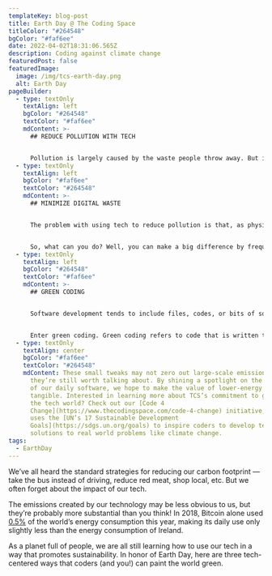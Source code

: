 ```yaml
---
templateKey: blog-post
title: Earth Day @ The Coding Space
titleColor: "#264548"
bgColor: "#faf6ee"
date: 2022-04-02T18:31:06.565Z
description: Coding against climate change
featuredPost: false
featuredImage:
  image: /img/tcs-earth-day.png
  alt: Earth Day
pageBuilder:
  - type: textOnly
    textAlign: left
    bgColor: "#264548"
    textColor: "#faf6ee"
    mdContent: >-
      ## REDUCE POLLUTION WITH TECH


      Pollution is largely caused by the waste people throw away. But individuals and businesses can use technology strategically to lessen their use of paper, plastics, and other waste materials. One easy example of this is companies’ near-ubiquitous use of automated software to track employee hours, replacing time cards and printed sheets that are eventually thrown out. Another more recent example is employees and companies who have embraced the recent shift to remote work! Remote work reduces air pollution in cities and minimizes the use of energy-hogging office spaces. These small actions can certainly have an impact, but they’re also imperfect — keep reading to see why.
  - type: textOnly
    textAlign: left
    bgColor: "#faf6ee"
    textColor: "#264548"
    mdContent: >-
      ## MINIMIZE DIGITAL WASTE


      The problem with using tech to reduce pollution is that, as physical waste dwindles, digital waste accumulates. When individuals or businesses transfer their hard-copy files to digital records, the Cloud burgeons — and Cloud data is stored in huge data centers filled with thousands of hard drives using a [mind-boggling amount of energy](https://medium.com/stanford-magazine/carbon-and-the-cloud-d6f481b79dfe).


      So, what can you do? Well, you can make a big difference by frequently deleting obsolete or useless files you have stored on the Cloud. And even your daily “throwaway” habits can add up to a mountain of saved carbon. Consider all of the little social emails we shoot back and forth — “thanks”, “got it”, “will do”, “haha”. After examining email usage, [UK energy firm OVO](https://www.ovoenergy.com/ovo-newsroom/press-releases/2019/november/think-before-you-thank-if-every-brit-sent-one-less-thank-you-email-a-day-we-would-save-16433-tonnes-of-carbon-a-year-the-same-as-81152-flights-to-madrid) found that if every adult in the UK sent one less “thank you” email per day, it would cut 16 tons of carbon each year. What’s more, they also found that half of us send one-word emails to people “within talking distance”. We can lower our carbon output if we think more intentionally about the cumulative impact of our digital footprints!
  - type: textOnly
    textAlign: left
    bgColor: "#264548"
    textColor: "#faf6ee"
    mdContent: >-
      ## GREEN CODING


      Software development tends to include files, codes, or bits of software that are unwanted by the user — digital clutter often called “bloatware”. This bloatware takes up space on a computer’s hard drive and makes excessive demands on its resources. And that’s not all — software written in this way consists of a large number of useless functions and lines, obliging computers to perform more calculations, resulting in higher energy consumption.


      Enter green coding. Green coding refers to code that is written to minimize energy consumption. It’s a way of writing code that minimizes bloatware and maximizes elegance and efficiency to diminish the demand that code places on physical servers. Green code can also increase battery life for mobile devices, save watts, maximize power, and combine resources for greater efficiency in solving a task. Coders and tech companies can make their software part and parcel of their sustainability efforts by judging that software’s performance based on its “green”ness as much as on its functionality, security, and scalability.
  - type: textOnly
    textAlign: center
    bgColor: "#faf6ee"
    textColor: "#264548"
    mdContent: These small tweaks may not zero out large-scale emissions, but
      they’re still worth talking about. By shining a spotlight on the footprint
      of our daily software, we hope to make the value of lower-energy code feel
      tangible. Interested in learning more about TCS’s commitment to greening
      the tech world? Check out our [Code 4
      Change](https://www.thecodingspace.com/code-4-change) initiative, which
      uses the [UN’s 17 Sustainable Development
      Goals](https://sdgs.un.org/goals) to inspire coders to develop tech-based
      solutions to real world problems like climate change.
tags:
  - EarthDay
---
```

We’ve all heard the standard strategies for reducing our carbon footprint — take the bus instead of driving, reduce red meat, shop local, etc. But we often forget about the impact of our tech.

The emissions created by our technology may be less obvious to us, but they’re probably more substantial than you think! In 2018, Bitcoin alone used [0.5%](https://www.livescience.com/62582-bitcoin-energy-how-much.html) of the world’s energy consumption this year, making its daily use only slightly less than the energy consumption of Ireland.

As a planet full of people, we are all still learning how to use our tech in a way that promotes sustainability. In honor of Earth Day, here are three tech-centered ways that coders (and you!) can paint the world green.